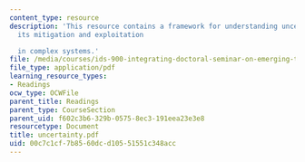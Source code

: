 ```yaml
---
content_type: resource
description: 'This resource contains a framework for understanding uncertainty and
  its mitigation and exploitation

  in complex systems.'
file: /media/courses/ids-900-integrating-doctoral-seminar-on-emerging-technologies-fall-2005/00c7c1cf7b8560dcd10551551c348acc_uncertainty.pdf
file_type: application/pdf
learning_resource_types:
- Readings
ocw_type: OCWFile
parent_title: Readings
parent_type: CourseSection
parent_uid: f602c3b6-329b-0575-8ec3-191eea23e3e8
resourcetype: Document
title: uncertainty.pdf
uid: 00c7c1cf-7b85-60dc-d105-51551c348acc
---
```

